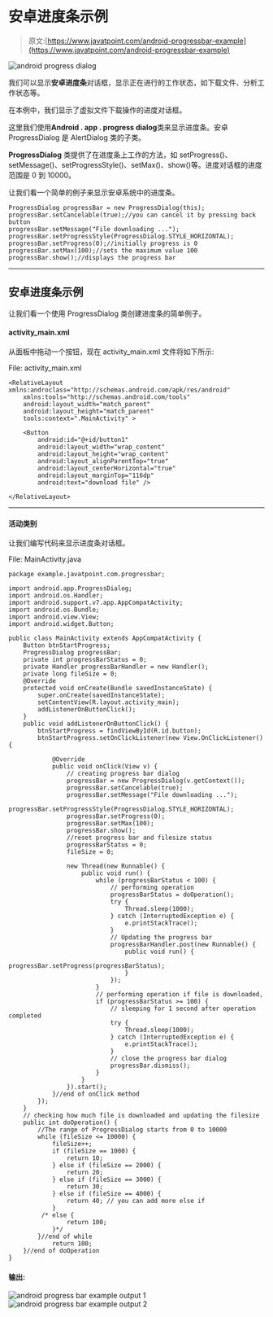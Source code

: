 # 安卓进度条示例

> 原文:[https://www.javatpoint.com/android-progressbar-example](https://www.javatpoint.com/android-progressbar-example)

![android progress dialog](../Images/43e86eed087b25943c3207a69c2d1241.png)

我们可以显示**安卓进度条**对话框，显示正在进行的工作状态，如下载文件、分析工作状态等。

在本例中，我们显示了虚拟文件下载操作的进度对话框。

这里我们使用**Android . app . progress dialog**类来显示进度条。安卓 ProgressDialog 是 AlertDialog 类的子类。

**ProgressDialog** 类提供了在进度条上工作的方法，如 setProgress()、setMessage()、setProgressStyle()、setMax()、show()等。进度对话框的进度范围是 0 到 10000。

让我们看一个简单的例子来显示安卓系统中的进度条。

```
ProgressDialog progressBar = new ProgressDialog(this);
progressBar.setCancelable(true);//you can cancel it by pressing back button
progressBar.setMessage("File downloading ...");
progressBar.setProgressStyle(ProgressDialog.STYLE_HORIZONTAL);
progressBar.setProgress(0);//initially progress is 0
progressBar.setMax(100);//sets the maximum value 100
progressBar.show();//displays the progress bar

```

* * *

## 安卓进度条示例

让我们看一个使用 ProgressDialog 类创建进度条的简单例子。

#### activity_main.xml

从面板中拖动一个按钮，现在 activity_main.xml 文件将如下所示:

File: activity_main.xml

```
<RelativeLayout xmlns:androclass="http://schemas.android.com/apk/res/android"
    xmlns:tools="http://schemas.android.com/tools"
    android:layout_width="match_parent"
    android:layout_height="match_parent"
    tools:context=".MainActivity" >

    <Button
        android:id="@+id/button1"
        android:layout_width="wrap_content"
        android:layout_height="wrap_content"
        android:layout_alignParentTop="true"
        android:layout_centerHorizontal="true"
        android:layout_marginTop="116dp"
        android:text="download file" />

</RelativeLayout>

```

* * *

#### 活动类别

让我们编写代码来显示进度条对话框。

File: MainActivity.java

```
package example.javatpoint.com.progressbar;

import android.app.ProgressDialog;
import android.os.Handler;
import android.support.v7.app.AppCompatActivity;
import android.os.Bundle;
import android.view.View;
import android.widget.Button;

public class MainActivity extends AppCompatActivity {
    Button btnStartProgress;
    ProgressDialog progressBar;
    private int progressBarStatus = 0;
    private Handler progressBarHandler = new Handler();
    private long fileSize = 0;
    @Override
    protected void onCreate(Bundle savedInstanceState) {
        super.onCreate(savedInstanceState);
        setContentView(R.layout.activity_main);
        addListenerOnButtonClick();
    }
    public void addListenerOnButtonClick() {
        btnStartProgress = findViewById(R.id.button);
        btnStartProgress.setOnClickListener(new View.OnClickListener(){

            @Override
            public void onClick(View v) {
                // creating progress bar dialog
                progressBar = new ProgressDialog(v.getContext());
                progressBar.setCancelable(true);
                progressBar.setMessage("File downloading ...");
                progressBar.setProgressStyle(ProgressDialog.STYLE_HORIZONTAL);
                progressBar.setProgress(0);
                progressBar.setMax(100);
                progressBar.show();
                //reset progress bar and filesize status
                progressBarStatus = 0;
                fileSize = 0;

                new Thread(new Runnable() {
                    public void run() {
                        while (progressBarStatus < 100) {
                            // performing operation
                            progressBarStatus = doOperation();
                            try {
                                Thread.sleep(1000);
                            } catch (InterruptedException e) {
                                e.printStackTrace();
                            }
                            // Updating the progress bar
                            progressBarHandler.post(new Runnable() {
                                public void run() {
                                    progressBar.setProgress(progressBarStatus);
                                }
                            });
                        }
                        // performing operation if file is downloaded,
                        if (progressBarStatus >= 100) {
                            // sleeping for 1 second after operation completed
                            try {
                                Thread.sleep(1000);
                            } catch (InterruptedException e) {
                                e.printStackTrace();
                            }
                            // close the progress bar dialog
                            progressBar.dismiss();
                        }
                    }
                }).start();
            }//end of onClick method
        });
    }
    // checking how much file is downloaded and updating the filesize
    public int doOperation() {
        //The range of ProgressDialog starts from 0 to 10000
        while (fileSize <= 10000) {
            fileSize++;
            if (fileSize == 1000) {
                return 10;
            } else if (fileSize == 2000) {
                return 20;
            } else if (fileSize == 3000) {
                return 30;
            } else if (fileSize == 4000) {
                return 40; // you can add more else if 
            } 
         /* else {
                return 100;
            }*/
        }//end of while
            return 100;
    }//end of doOperation
}

```

#### 输出:

![android progress bar example output 1](../Images/5a6fc091ae01df1de8a0a359b2167747.png) ![android progress bar example output 2](../Images/04431d08e4a6178cd9748ffcf5b6f315.png)